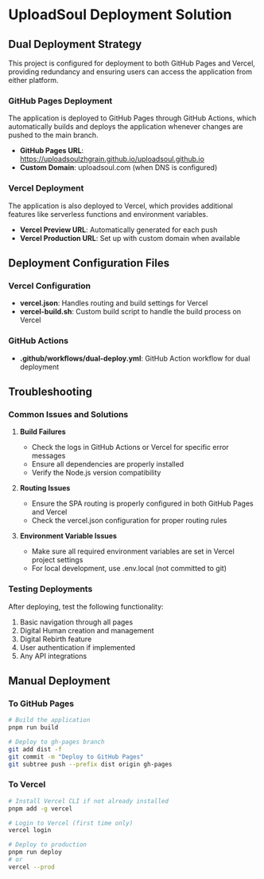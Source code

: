 # UploadSoul Deployment Solution

## Dual Deployment Strategy

This project is configured for deployment to both GitHub Pages and Vercel, providing redundancy and ensuring users can access the application from either platform.

### GitHub Pages Deployment

The application is deployed to GitHub Pages through GitHub Actions, which automatically builds and deploys the application whenever changes are pushed to the main branch.

- **GitHub Pages URL**: https://uploadsoulzhgrain.github.io/uploadsoul.github.io
- **Custom Domain**: uploadsoul.com (when DNS is configured)

### Vercel Deployment

The application is also deployed to Vercel, which provides additional features like serverless functions and environment variables.

- **Vercel Preview URL**: Automatically generated for each push
- **Vercel Production URL**: Set up with custom domain when available

## Deployment Configuration Files

### Vercel Configuration

- **vercel.json**: Handles routing and build settings for Vercel
- **vercel-build.sh**: Custom build script to handle the build process on Vercel

### GitHub Actions

- **.github/workflows/dual-deploy.yml**: GitHub Action workflow for dual deployment

## Troubleshooting

### Common Issues and Solutions

1. **Build Failures**
   - Check the logs in GitHub Actions or Vercel for specific error messages
   - Ensure all dependencies are properly installed
   - Verify the Node.js version compatibility

2. **Routing Issues**
   - Ensure the SPA routing is properly configured in both GitHub Pages and Vercel
   - Check the vercel.json configuration for proper routing rules

3. **Environment Variable Issues**
   - Make sure all required environment variables are set in Vercel project settings
   - For local development, use .env.local (not committed to git)

### Testing Deployments

After deploying, test the following functionality:

1. Basic navigation through all pages
2. Digital Human creation and management
3. Digital Rebirth feature
4. User authentication if implemented
5. Any API integrations

## Manual Deployment

### To GitHub Pages

```bash
# Build the application
pnpm run build

# Deploy to gh-pages branch
git add dist -f
git commit -m "Deploy to GitHub Pages"
git subtree push --prefix dist origin gh-pages
```

### To Vercel

```bash
# Install Vercel CLI if not already installed
pnpm add -g vercel

# Login to Vercel (first time only)
vercel login

# Deploy to production
pnpm run deploy
# or
vercel --prod
```
